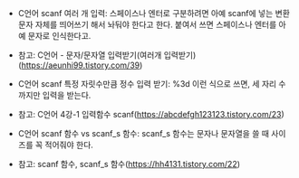 - C언어 scanf 여러 개 입력: 스페이스나 엔터로 구분하려면 아예 scanf에 넣는 변환 문자 자체를 띄어쓰기 해서 놔둬야 한다고 한다. 붙여서 쓰면 스페이스나 엔터를 아예 문자로 인식한다고.
- 참고: C언어 - 문자/문자열 입력받기(여러개 입력받기)(https://aeunhi99.tistory.com/39)

- C언어 scanf 특정 자릿수만큼 정수 입력 받기: %3d 이런 식으로 쓰면, 세 자리 수까지만 입력을 받는다.
- 참고: C언어 4강-1 입력함수 scanf(https://abcdefgh123123.tistory.com/23)

- C언어 scanf 함수 vs scanf_s 함수: scanf_s 함수는 문자나 문자열을 쓸 때 사이즈를 꼭 적어줘야 한다.
- 참고: scanf 함수, scanf_s 함수(https://hh4131.tistory.com/22)